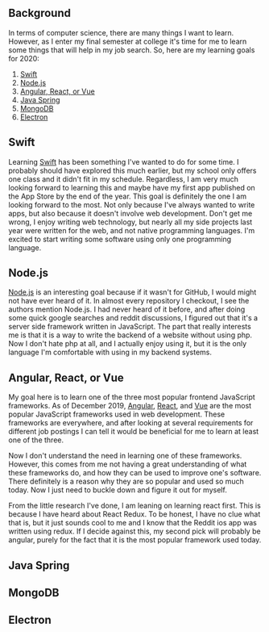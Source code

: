 ## Background

In terms of computer science, there are many things I want to learn. However, as I enter my final semester at college it's time for me to learn some things that will help in my job search. So, here are my learning goals for 2020:

1. [Swift](#swift)
2. [Node.js](#nodejs)
3. [Angular, React, or Vue](#angular-react-or-vue)
4. [Java Spring](#java-spring)
5. [MongoDB](#mongodb)
6. [Electron](#electron)

## Swift

Learning <a href="https://developer.apple.com/swift/" target="_blank">Swift</a> has been something I've wanted to do for some time. I probably should have explored this much earlier, but my school only offers one class and it didn't fit in my schedule. Regardless, I am very much looking forward to learning this and maybe have my first app published on the App Store by the end of the year. This goal is definitely the one I am looking forward to the most. Not only because I've always wanted to write apps, but also because it doesn't involve web development. Don't get me wrong, I enjoy writing web technology, but nearly all my side projects last year were written for the web, and not native programming languages. I'm excited to start writing some software using only one programming language.



## Node.js

<a href="https://nodejs.org/en/" target="_blank">Node.js</a> is an interesting goal because if it wasn't for GitHub, I would might not have ever heard of it. In almost every repository I checkout, I see the authors mention Node.js. I had never heard of it before, and after doing some quick google searches and reddit discussions, I figured out that it's a server side framework written in JavaScript. The part that really interests me is that it is a way to write the  backend of a website without using php. Now I don't hate php at all, and I actually enjoy using it, but it is the only language I'm comfortable with using in my backend systems.

## Angular, React, or Vue

My goal here is to learn one of the three most popular frontend JavaScript frameworks. As of December 2019, <a href="https://angular.io/" target="_blank">Angular</a>, <a href="https://reactjs.org/" target="_blank">React</a>, and <a href="https://vuejs.org/" target="_blank">Vue</a> are the most popular JavaScript frameworks used in web development. These frameworks are everywhere, and after looking at several requirements for different job postings I can tell it would be beneficial for me to learn at least one of the three. 

Now I don't understand the need in learning one of these frameworks. However, this comes from me not having a great understanding of what these frameworks do, and how they can be used to improve one's software. There definitely is a reason why they are so popular and used so much today. Now I just need to buckle down and figure it out for myself.

From the little research I've done, I am leaning on learning react first. This is because I have heard about React Redux. To be honest, I have no clue what that is, but it just sounds cool to me and I know that the Reddit ios app was written using redux. If I decide against this, my second pick will probably be angular, purely for the fact that it is the most popular framework used today.

## Java Spring


## MongoDB


## Electron
